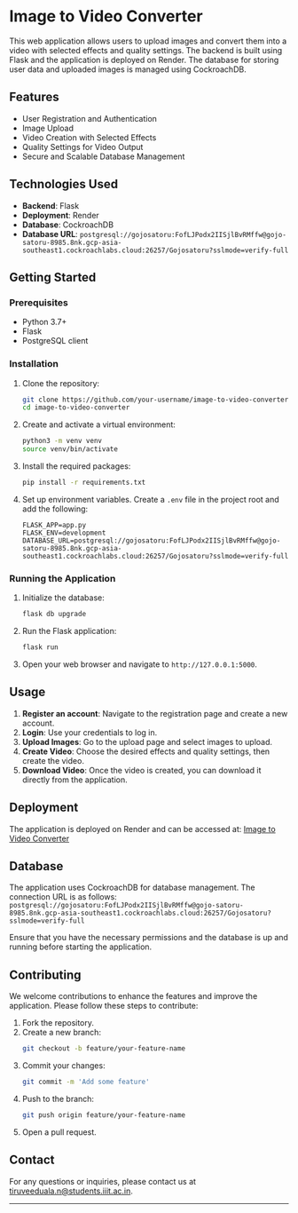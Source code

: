 # Image to Video Converter

This web application allows users to upload images and convert them into a video with selected effects and quality settings. The backend is built using Flask and the application is deployed on Render. The database for storing user data and uploaded images is managed using CockroachDB.

## Features

- User Registration and Authentication
- Image Upload
- Video Creation with Selected Effects
- Quality Settings for Video Output
- Secure and Scalable Database Management

## Technologies Used

- **Backend**: Flask
- **Deployment**: Render
- **Database**: CockroachDB
- **Database URL**: `postgresql://gojosatoru:FofLJPodx2IISjlBvRMffw@gojo-satoru-8985.8nk.gcp-asia-southeast1.cockroachlabs.cloud:26257/Gojosatoru?sslmode=verify-full`

## Getting Started

### Prerequisites

- Python 3.7+
- Flask
- PostgreSQL client

### Installation

1. Clone the repository:
    ```bash
    git clone https://github.com/your-username/image-to-video-converter.git
    cd image-to-video-converter
    ```

2. Create and activate a virtual environment:
    ```bash
    python3 -m venv venv
    source venv/bin/activate
    ```

3. Install the required packages:
    ```bash
    pip install -r requirements.txt
    ```

4. Set up environment variables. Create a `.env` file in the project root and add the following:
    ```
    FLASK_APP=app.py
    FLASK_ENV=development
    DATABASE_URL=postgresql://gojosatoru:FofLJPodx2IISjlBvRMffw@gojo-satoru-8985.8nk.gcp-asia-southeast1.cockroachlabs.cloud:26257/Gojosatoru?sslmode=verify-full
    ```

### Running the Application

1. Initialize the database:
    ```bash
    flask db upgrade
    ```

2. Run the Flask application:
    ```bash
    flask run
    ```

3. Open your web browser and navigate to `http://127.0.0.1:5000`.

## Usage

1. **Register an account**: Navigate to the registration page and create a new account.
2. **Login**: Use your credentials to log in.
3. **Upload Images**: Go to the upload page and select images to upload.
4. **Create Video**: Choose the desired effects and quality settings, then create the video.
5. **Download Video**: Once the video is created, you can download it directly from the application.

## Deployment

The application is deployed on Render and can be accessed at: [Image to Video Converter](https://gojosatoru.onrender.com)

## Database

The application uses CockroachDB for database management. The connection URL is as follows:
```postgresql://gojosatoru:FofLJPodx2IISjlBvRMffw@gojo-satoru-8985.8nk.gcp-asia-southeast1.cockroachlabs.cloud:26257/Gojosatoru?sslmode=verify-full```

Ensure that you have the necessary permissions and the database is up and running before starting the application.

## Contributing

We welcome contributions to enhance the features and improve the application. Please follow these steps to contribute:

1. Fork the repository.
2. Create a new branch:
    ```bash
    git checkout -b feature/your-feature-name
    ```
3. Commit your changes:
    ```bash
    git commit -m 'Add some feature'
    ```
4. Push to the branch:
    ```bash
    git push origin feature/your-feature-name
    ```
5. Open a pull request.


## Contact

For any questions or inquiries, please contact us at tiruveeduala.n@students.iiit.ac.in.

---
